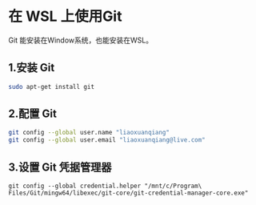 # 在 WSL 上使用Git

Git 能安装在Window系统，也能安装在WSL。

## 1.安装 Git

```bash
sudo apt-get install git
```

## 2.配置 Git

```bash
git config --global user.name "liaoxuanqiang"
git config --global user.email "liaoxuanqiang@live.com"
```

## 3.设置 Git 凭据管理器

```
git config --global credential.helper "/mnt/c/Program\ Files/Git/mingw64/libexec/git-core/git-credential-manager-core.exe"
```
